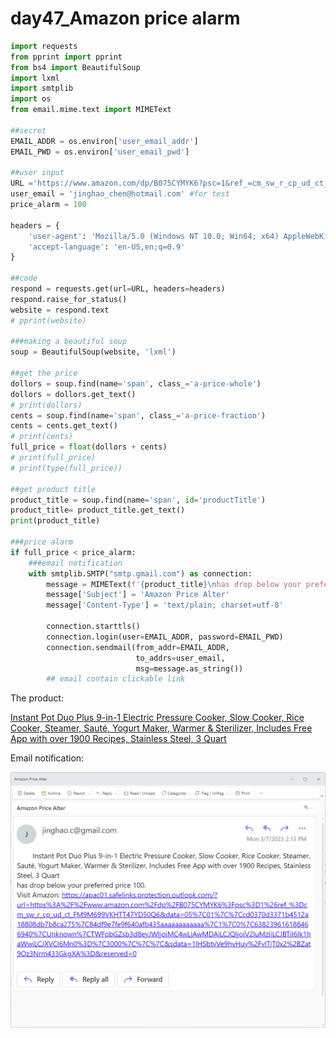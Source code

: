 # day47_Amazon price alarm

```python
import requests
from pprint import pprint
from bs4 import BeautifulSoup
import lxml
import smtplib
import os
from email.mime.text import MIMEText

##secret
EMAIL_ADDR = os.environ['user_email_addr']
EMAIL_PWD = os.environ['user_email_pwd']

##user input
URL ='https://www.amazon.com/dp/B075CYMYK6?psc=1&ref_=cm_sw_r_cp_ud_ct_FM9M699VKHTT47YD50Q6'
user_email = 'jinghao_chen@hotmail.com' #for test
price_alarm = 100

headers = {
    'user-agent': 'Mozilla/5.0 (Windows NT 10.0; Win64; x64) AppleWebKit/537.36 (KHTML, like Gecko) Chrome/114.0.0.0 Safari/537.36 Edg/114.0.1823.67',
    'accept-language': 'en-US,en;q=0.9'
}

##code
respond = requests.get(url=URL, headers=headers)
respond.raise_for_status()
website = respond.text
# pprint(website)

###making a beautiful soup
soup = BeautifulSoup(website, 'lxml')

##get the price
dollors = soup.find(name='span', class_='a-price-whole')
dollors = dollors.get_text()
# print(dollors)
cents = soup.find(name='span', class_='a-price-fraction')
cents = cents.get_text()
# print(cents)
full_price = float(dollors + cents)
# print(full_price)
# print(type(full_price))

##get product title
product_title = soup.find(name='span', id='productTitle')
product_title= product_title.get_text()
print(product_title)

###price alarm
if full_price < price_alarm:
    ###email notification
    with smtplib.SMTP("smtp.gmail.com") as connection:
        message = MIMEText(f'{product_title}\nhas drop below your preferred price {price_alarm}.\nVisit Amazon: {URL}')
        message['Subject'] = 'Amazon Price Alter'
        message['Content-Type'] = 'text/plain; charset=utf-8'

        connection.starttls()
        connection.login(user=EMAIL_ADDR, password=EMAIL_PWD)
        connection.sendmail(from_addr=EMAIL_ADDR,
                            to_addrs=user_email,
                            msg=message.as_string())
        ## email contain clickable link
```

The product: 

[Instant Pot Duo Plus 9-in-1 Electric Pressure Cooker, Slow Cooker, Rice Cooker, Steamer, Sauté, Yogurt Maker, Warmer & Sterilizer, Includes Free App with over 1900 Recipes, Stainless Steel, 3 Quart](https://www.amazon.com/dp/B075CYMYK6?ref_=cm_sw_r_cp_ud_ct_FM9M699VKHTT47YD50Q6&th=1)

Email notification: 

![Untitled](Untitled%2015.png)